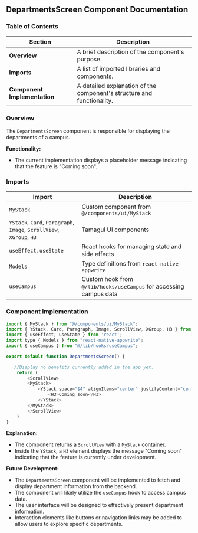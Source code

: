 ## DepartmentsScreen Component Documentation

### Table of Contents

| Section | Description |
|---|---|
| **Overview** |  A brief description of the component's purpose. |
| **Imports** |  A list of imported libraries and components. |
| **Component Implementation** |  A detailed explanation of the component's structure and functionality. | 

### Overview 

The `DepartmentsScreen` component is responsible for displaying the departments of a campus. 

**Functionality:**
- The current implementation displays a placeholder message indicating that the feature is "Coming soon".

### Imports 

| Import | Description |
|---|---|
| `MyStack` | Custom component from `@/components/ui/MyStack` | 
| `YStack`, `Card`, `Paragraph`, `Image`, `ScrollView`, `XGroup`, `H3` | Tamagui UI components |
| `useEffect`, `useState` | React hooks for managing state and side effects |
| `Models` | Type definitions from `react-native-appwrite` |
| `useCampus` | Custom hook from `@/lib/hooks/useCampus` for accessing campus data |

### Component Implementation

```javascript
import { MyStack } from "@/components/ui/MyStack";
import { YStack, Card, Paragraph, Image, ScrollView, XGroup, H3 } from "tamagui";
import { useEffect, useState } from 'react';
import type { Models } from "react-native-appwrite";
import { useCampus } from "@/lib/hooks/useCampus";

export default function DepartmentsScreen() {

   //Display no benefits currently added in the app yet.
    return (
        <ScrollView>
        <MyStack>
            <YStack space="$4" alignItems="center" justifyContent="center">
                <H3>Coming soon</H3>
            </YStack>
        </MyStack>
        </ScrollView>
    )
}
```

**Explanation:**

- The component returns a `ScrollView` with a `MyStack` container.
- Inside the `YStack`, a `H3` element displays the message "Coming soon" indicating that the feature is currently under development. 

**Future Development:**

- The `DepartmentsScreen` component will be implemented to fetch and display department information from the backend.
- The component will likely utilize the `useCampus` hook to access campus data.
- The user interface will be designed to effectively present department information.
- Interaction elements like buttons or navigation links may be added to allow users to explore specific departments. 
